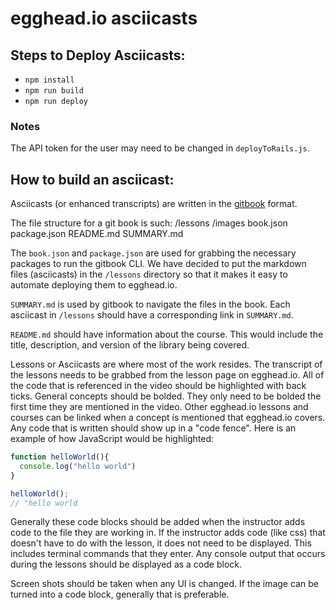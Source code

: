 # egghead.io asciicasts

## Steps to Deploy Asciicasts:

* `npm install`
* `npm run build`
* `npm run deploy`

### Notes

The API token for the user may need to be changed in `deployToRails.js`.

## How to build an asciicast:

Asciicasts \(or enhanced transcripts\) are written in the [gitbook](https://www.gitbook.com/) format.

The file structure for a git book is such: 
 \/lessons
 \/images
 book.json
 package.json
 README.md
 SUMMARY.md

The `book.json` and `package.json` are used for grabbing the necessary packages to run the gitbook CLI. We have decided to put the markdown files \(asciicasts\) in the `/lessons` directory so that it makes it easy to automate deploying them to egghead.io.

`SUMMARY.md` is used by gitbook to navigate the files in the book. Each asciicast in `/lessons` should have a corresponding link in `SUMMARY.md`.

`README.md` should have information about the course. This would include the title, description, and version of the library being covered.

Lessons or Asciicasts are where most of the work resides. The transcript of the lessons needs to be grabbed from the lesson page on egghead.io. All of the code that is referenced in the video should be highlighted with back ticks. General concepts should be bolded. They only need to be bolded the first time they are mentioned in the video. Other egghead.io lessons and courses can be linked when a concept is mentioned that egghead.io covers. Any code that is written should show up in a "code fence". Here is an example of how JavaScript would be highlighted:

```js
function helloWorld(){
  console.log("hello world")
}

helloWorld();
// "hello world
```

Generally these code blocks should be added when the instructor adds code to the file they are working in. If the instructor adds code \(like css\) that doesn't have to do with the lesson, it does not need to be displayed. This includes terminal commands that they enter. Any console output that occurs during the lessons should be displayed as a code block.

Screen shots should be taken when any UI is changed. If the image can be turned into a code block, generally that is preferable.

